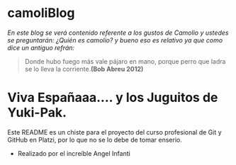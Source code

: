 # camoliBlog
*En este blog se verá contenido referente a los gustos de Camolio y ustedes se preguntarán: ¿Quién es camolio? y bueno eso es relativo ya que como dice un antiguo refrán:*
> Donde hubo fuego más vale pájaro en mano, porque perro que ladra se lo lleva la corriente.**(Bob Abreu 2012)**

# Viva Españaaa.... y los Juguitos de Yuki-Pak.

Este README es un chiste para el proyecto del curso profesional de Git y GitHub en Platzi, por lo que no se lo debe de tomar enserio.
* Realizado por el increíble Angel Infanti
